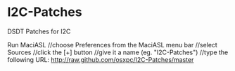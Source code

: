 # I2C-Patches
DSDT Patches for I2C

Run MaciASL
//choose Preferences from the MaciASL menu bar
//select Sources
//click the [+] button
//give it a name (eg. "I2C-Patches")
//type the following URL: http://raw.github.com/osxpc/I2C-Patches/master
